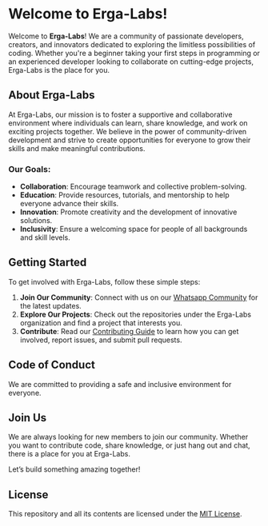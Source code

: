 # Welcome to Erga-Labs!

Welcome to **Erga-Labs**! We are a community of passionate developers, creators, and innovators dedicated to exploring the limitless possibilities of coding. Whether you're a beginner taking your first steps in programming or an experienced developer looking to collaborate on cutting-edge projects, Erga-Labs is the place for you.

## About Erga-Labs

At Erga-Labs, our mission is to foster a supportive and collaborative environment where individuals can learn, share knowledge, and work on exciting projects together. We believe in the power of community-driven development and strive to create opportunities for everyone to grow their skills and make meaningful contributions.

### Our Goals:
- **Collaboration**: Encourage teamwork and collective problem-solving.
- **Education**: Provide resources, tutorials, and mentorship to help everyone advance their skills.
- **Innovation**: Promote creativity and the development of innovative solutions.
- **Inclusivity**: Ensure a welcoming space for people of all backgrounds and skill levels.

## Getting Started

To get involved with Erga-Labs, follow these simple steps:

1. **Join Our Community**: Connect with us on our [Whatsapp Community](https://chat.whatsapp.com/Dx4JVUDbCc57In41VO5JrO) for the latest updates.
2. **Explore Our Projects**: Check out the repositories under the Erga-Labs organization and find a project that interests you.
3. **Contribute**: Read our [Contributing Guide](CONTRIBUTING.md) to learn how you can get involved, report issues, and submit pull requests.

## Code of Conduct

We are committed to providing a safe and inclusive environment for everyone.

## Join Us

We are always looking for new members to join our community. Whether you want to contribute code, share knowledge, or just hang out and chat, there is a place for you at Erga-Labs.

Let’s build something amazing together!

## License

This repository and all its contents are licensed under the [MIT License](LICENSE).
